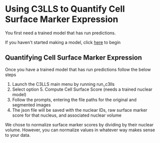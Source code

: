 # Using C3LLS to Quantify Cell Surface Marker Expression

You first need a trained model that has run predictions. 

If you haven't started making a model, click [here](https://github.com/hbakhtiar/C3LLS/blob/main/Documentation/Create%20Training%20Data.md) to begin

## Quantifying Cell Surface Marker Expression

Once you have a trained model that has run predictions follow the below steps 

1. Launch the C3LLS main menu by running run_c3lls
2. Select option 5. Compute Cell Surface Score (needs a trained nuclear model)
3. Follow the prompts, entering the file paths for the original and segmented images
4. The json file will be saved with the nuclear IDs, raw surface marker score for that nucleus, and associated nuclear volume

We chose to normalize surface marker scores by dividing by their nuclear volume. However, you can normalize values in whatever way makes sense to your data. 
